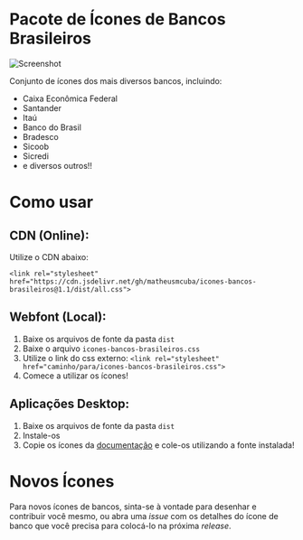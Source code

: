 # Pacote de Ícones de Bancos Brasileiros

![Screenshot](https://i.imgur.com/cBVzDi0.png)

Conjunto de ícones dos mais diversos bancos, incluindo:
- Caixa Econômica Federal
- Santander
- Itaú
- Banco do Brasil
- Bradesco
- Sicoob
- Sicredi
- e diversos outros!!

# Como usar

## CDN (Online):
  Utilize o CDN abaixo:
  
`<link rel="stylesheet" href="https://cdn.jsdelivr.net/gh/matheusmcuba/icones-bancos-brasileiros@1.1/dist/all.css">`

## Webfont (Local):
  1. Baixe os arquivos de fonte da pasta `dist`
  2. Baixe o arquivo `icones-bancos-brasileiros.css`
  3. Utilize o link do css externo: `<link rel="stylesheet" href="caminho/para/icones-bancos-brasileiros.css">`
  4. Comece a utilizar os ícones!   

## Aplicações Desktop:
  1. Baixe os arquivos de fonte da pasta `dist`
  2. Instale-os
  3. Copie os ícones da [documentação](https://matheusmcuba.github.io/icones-bancos-brasileiros/) e cole-os utilizando a fonte instalada!
  
 # Novos Ícones
  Para novos ícones de bancos, sinta-se à vontade para desenhar e contribuir você mesmo, ou abra uma _issue_ com os detalhes do ícone de banco que você precisa para colocá-lo na próxima _release_.

